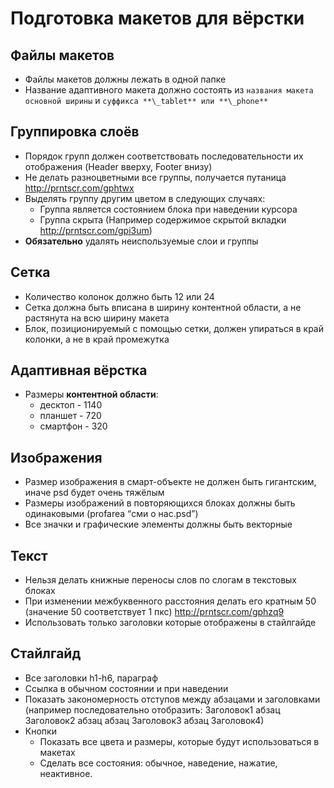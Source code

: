# Подготовка макетов для вёрстки

## Файлы макетов
* Файлы макетов должны лежать в одной папке
* Название адаптивного макета должно состоять из `названия макета основной ширины` и `суффикса **\_tablet** или **\_phone**`

## Группировка слоёв
* Порядок групп должен соответствовать последовательности их отображения (Header вверху, Footer внизу)
* Не делать разноцветными все группы, получается путаница 
	http://prntscr.com/gphtwx
* Выделять группу другим цветом в следующих случаях:
	* Группа является состоянием блока при наведении курсора
	* Группа скрыта (Например содержимое скрытой вкладки http://prntscr.com/gpi3um)
* **Обязательно** удалять неиспользуемые слои и группы

## Сетка
* Количество колонок должно быть 12 или 24
* Сетка должна быть вписана в ширину контентной области, а не растянута на всю ширину макета
* Блок, позиционируемый с помощью сетки, должен упираться в край колонки, а не в край промежутка

## Адаптивная вёрстка
* Размеры **контентной области**:
	* десктоп - 1140
	* планшет - 720
	* смартфон - 320

## Изображения
* Размер изображения в смарт-объекте не должен быть гигантским, иначе psd будет очень тяжёлым
* Размеры изображений в повторяющихся блоках должны быть одинаковыми (profarea “сми о нас.psd”)
* Все значки и графические элементы должны быть векторные

## Текст
* Нельзя делать книжные переносы слов по слогам в текстовых блоках
* При изменении межбуквенного расстояния делать его кратным 50 (значение 50 соответствует 1 пкс)
		http://prntscr.com/gphzq9
* Использовать только заголовки которые отображены в стайлгайде

## Стайлгайд
* Все заголовки h1-h6, параграф
* Ссылка в обычном состоянии и при наведении
* Показать закономерность отступов между абзацами и заголовками
	(например последовательно отобразить: 
	Заголовок1 абзац Заголовок2 абзац абзац Заголовок3 абзац Заголовок4)
* Кнопки 
	* Показать все цвета и размеры, которые будут использоваться в макетах
	* Сделать все состояния: обычное, наведение, нажатие, неактивное.
